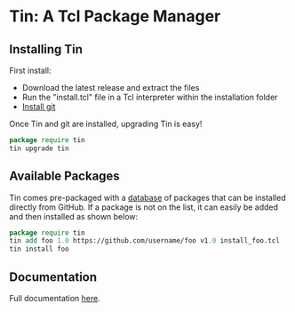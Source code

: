 # Tin: A Tcl Package Manager

## Installing Tin

First install: 
* Download the latest release and extract the files
* Run the "install.tcl" file in a Tcl interpreter within the installation folder
* [Install git](https://git-scm.com/book/en/v2/Getting-Started-Installing-Git)

Once Tin and git are installed, upgrading Tin is easy!
```tcl
package require tin
tin upgrade tin
```

## Available Packages

Tin comes pre-packaged with a [database](tinlist.tcl) of packages that can be installed directly from GitHub.
If a package is not on the list, it can easily be added and then installed as shown below:
```tcl
package require tin
tin add foo 1.0 https://github.com/username/foo v1.0 install_foo.tcl
tin install foo
```

## Documentation

Full documentation [here](doc/tin.pdf).
